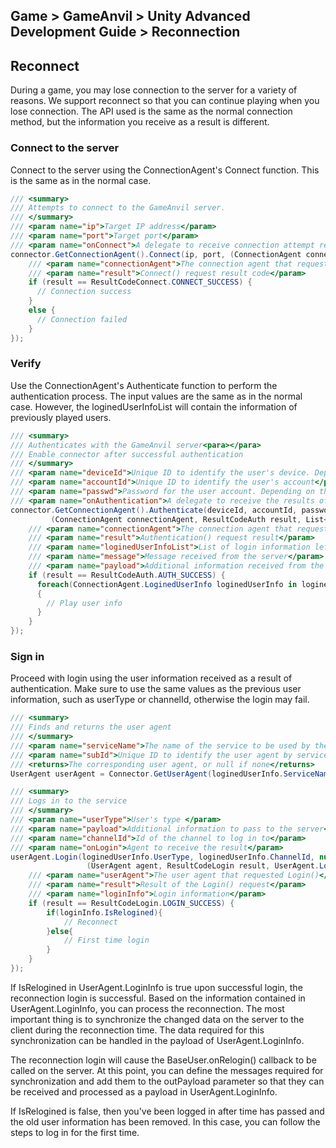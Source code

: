 ## Game > GameAnvil > Unity Advanced Development Guide > Reconnection

## Reconnect

During a game, you may lose connection to the server for a variety of reasons. We support reconnect so that you can continue playing when you lose connection. The API used is the same as the normal connection method, but the information you receive as a result is different. 

### Connect to the server

Connect to the server using the ConnectionAgent's Connect function. This is the same as in the normal case. 

```c#
/// <summary>
/// Attempts to connect to the GameAnvil server.
/// </summary>
/// <param name="ip">Target IP address</param>
/// <param name="port">Target port</param>
/// <param name="onConnect">A delegate to receive connection attempt results</param>
connector.GetConnectionAgent().Connect(ip, port, (ConnectionAgent connectionAgent, ResultCodeConnect result) => {
    /// <param name="connectionAgent">The connection agent that requested Connect()</param>
    /// <param name="result">Connect() request result code</param>
    if (result == ResultCodeConnect.CONNECT_SUCCESS) {
      // Connection success
    } 
    else {
      // Connection failed
    }
});
```

### Verify

Use the ConnectionAgent's Authenticate function to perform the authentication process. The input values are the same as in the normal case. However, the loginedUserInfoList will contain the information of previously played users. 

```c#
/// <summary>
/// Authenticates with the GameAnvil server<para></para>
/// Enable connector after successful authentication
/// </summary>
/// <param name="deviceId">Unique ID to identify the user's device. Depending on the server implementation, pass an empty string if not used</param>
/// <param name="accountId">Unique ID to identify the user's account</param>
/// <param name="passwd">Password for the user account. Depending on the server implementation, pass an empty string if not used</param>
/// <param name="onAuthentication">A delegate to receive the results of the request</param>.
connector.GetConnectionAgent().Authenticate(deviceId, accountId, password, payload
         (ConnectionAgent connectionAgent, ResultCodeAuth result, List<ConnectionAgent.LoginedUserInfo> loginedUserInfoList, string message, Payload payload) => {
    /// <param name="connectionAgent">The connection agent that requested Authentication().
    /// <param name="result">Authentication() request result</param>
    /// <param name="loginedUserInfoList">List of login information left on the server</param>
    /// <param name="message">Message received from the server</param>
    /// <param name="payload">Additional information received from the server</param>
    if (result == ResultCodeAuth.AUTH_SUCCESS) {
      foreach(ConnectionAgent.LoginedUserInfo loginedUserInfo in loginedUserInfoList)
      { 
        // Play user info
      }
    } 
});
```

### Sign in

Proceed with login using the user information received as a result of authentication. Make sure to use the same values as the previous user information, such as userType or channelId, otherwise the login may fail. 

```c#
/// <summary>
/// Finds and returns the user agent
/// </summary>
/// <param name="serviceName">The name of the service to be used by the user agent</param>
/// <param name="subId">Unique ID to identify the user agent by service</param>
/// <returns>The corresponding user agent, or null if none</returns>
UserAgent userAgent = Connector.GetUserAgent(loginedUserInfo.ServiceName, loginedUserInfo.SubId);

/// <summary>
/// Logs in to the service
/// </summary>
/// <param name="userType">User's type </param>
/// <param name="payload">Additional information to pass to the server</param>
/// <param name="channelId">Id of the channel to log in to</param>
/// <param name="onLogin">Agent to receive the result</param>
userAgent.Login(loginedUserInfo.UserType, loginedUserInfo.ChannelId, null,
                 (UserAgent agent, ResultCodeLogin result, UserAgent.LoginInfo loginInfo) => {
    /// <param name="userAgent">The user agent that requested Login()</param>
    /// <param name="result">Result of the Login() request</param>
    /// <param name="loginInfo">Login information</param>
	if (result == ResultCodeLogin.LOGIN_SUCCESS) {
        if(loginInfo.IsRelogined){
            // Reconnect
        }else{
            // First time login
        }
	}
});
```

If IsRelogined in UserAgent.LoginInfo is true upon successful login, the reconnection login is successful. Based on the information contained in UserAgent.LoginInfo, you can process the reconnection. The most important thing is to synchronize the changed data on the server to the client during the reconnection time. The data required for this synchronization can be handled in the payload of UserAgent.LoginInfo.  

The reconnection login will cause the BaseUser.onRelogin() callback to be called on the server. At this point, you can define the messages required for synchronization and add them to the outPayload parameter so that they can be received and processed as a payload in UserAgent.LoginInfo. 

If IsRelogined is false, then you've been logged in after time has passed and the old user information has been removed. In this case, you can follow the steps to log in for the first time. 

